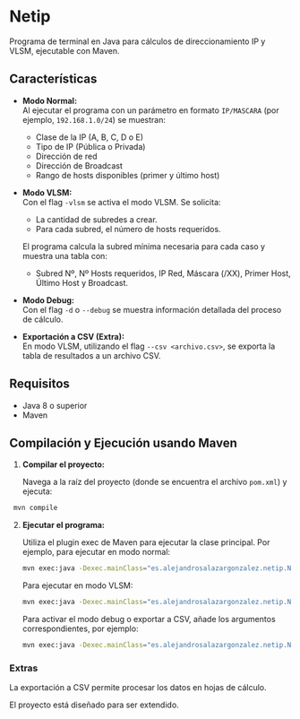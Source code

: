 # Netip

Programa de terminal en Java para cálculos de direccionamiento IP y VLSM, ejecutable con Maven.

## Características

- **Modo Normal:**  
  Al ejecutar el programa con un parámetro en formato `IP/MASCARA` (por ejemplo, `192.168.1.0/24`) se muestran:
  - Clase de la IP (A, B, C, D o E)
  - Tipo de IP (Pública o Privada)
  - Dirección de red
  - Dirección de Broadcast
  - Rango de hosts disponibles (primer y último host)

- **Modo VLSM:**  
  Con el flag `-vlsm` se activa el modo VLSM. Se solicita:
  - La cantidad de subredes a crear.
  - Para cada subred, el número de hosts requeridos.
  
  El programa calcula la subred mínima necesaria para cada caso y muestra una tabla con:
  - Subred Nº, Nº Hosts requeridos, IP Red, Máscara (/XX), Primer Host, Último Host y Broadcast.

- **Modo Debug:**  
  Con el flag `-d` o `--debug` se muestra información detallada del proceso de cálculo.

- **Exportación a CSV (Extra):**  
  En modo VLSM, utilizando el flag `--csv <archivo.csv>`, se exporta la tabla de resultados a un archivo CSV.

## Requisitos

- Java 8 o superior
- Maven

## Compilación y Ejecución usando Maven

1. **Compilar el proyecto:**

   Navega a la raíz del proyecto (donde se encuentra el archivo `pom.xml`) y ejecuta:

  ```bash
   mvn compile
   ```

2. **Ejecutar el programa:**

    Utiliza el plugin exec de Maven para ejecutar la clase principal. Por ejemplo, para ejecutar en modo normal:

    ```bash
    mvn exec:java -Dexec.mainClass="es.alejandrosalazargonzalez.netip.Netip" -Dexec.args="192.168.1.0/24"
    ```

    Para ejecutar en modo VLSM:

    ```bash
    mvn exec:java -Dexec.mainClass="es.alejandrosalazargonzalez.netip.Netip" -Dexec.args="192.168.1.0/24 -vlsm"
    ```

    Para activar el modo debug o exportar a CSV, añade los argumentos correspondientes, por ejemplo:

    ```bash
    mvn exec:java -Dexec.mainClass="es.alejandrosalazargonzalez.netip.Netip" -Dexec.args="192.168.1.0/24 -vlsm -d --csv resultado.csv"
    ```

### **Extras**

La exportación a CSV permite procesar los datos en hojas de cálculo.

El proyecto está diseñado para ser extendido.
